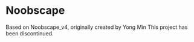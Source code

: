 # Noobscape
Based on Noobscape_v4, originally created by Yong Min
This project has been discontinued.
